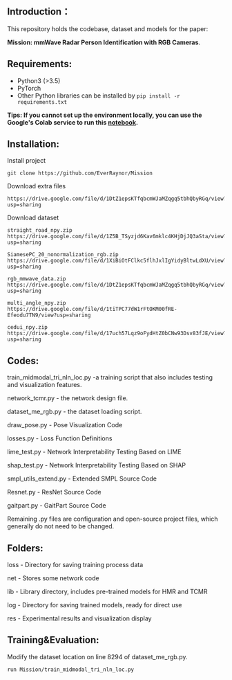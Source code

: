 ## Introduction：

This repository holds the codebase, dataset and models for the paper:

**Mission: mmWave Radar Person Identification with RGB Cameras**.



## Requirements:

- Python3 (>3.5)
- PyTorch
- Other Python libraries can be installed by `pip install -r requirements.txt`

****Tips:** If you cannot set up the environment locally, you can use the Google's Colab service to run
this [notebook](https://colab.research.google.com/drive/10o0eAFYQMIcq1H70OBD9Z6RtRqX_5cY2?usp=sharing).**



## Installation:

Install project
``` shell
git clone https://github.com/EverRaynor/Mission
```

Download extra files
``` download files
https://drive.google.com/file/d/1DtZ1epsKTfqbcmWJaMZqgq5tbhQbyRGq/view?usp=sharing
```

Download dataset
```
straight_road_npy.zip
https://drive.google.com/file/d/1Z5B_TSyzjd6Kav6mklc4KHjDjJQ3aSta/view?usp=sharing

SiamesePC_20_nonormalization_rgb.zip
https://drive.google.com/file/d/1XiBiOtFClkc5flhJxlIgYidyBltwLdXU/view?usp=sharing

rgb_mmwave_data.zip
https://drive.google.com/file/d/1DtZ1epsKTfqbcmWJaMZqgq5tbhQbyRGq/view?usp=sharing

multi_angle_npy.zip
https://drive.google.com/file/d/1tiTPC77dW1rFtOKM00fRE-Efeodu7TN9/view?usp=sharing

cedui_npy.zip
https://drive.google.com/file/d/17uch57Lqz9oFydHtZ0bCNw93Dsv83fJE/view?usp=sharing
``` 

## Codes:

train_midmodal_tri_nln_loc.py -a training script that also includes testing and visualization features.

network_tcmr.py - the network design file.

dataset_me_rgb.py - the dataset loading script. 

draw_pose.py - Pose Visualization Code

losses.py - Loss Function Definitions

lime_test.py - Network Interpretability Testing Based on LIME

shap_test.py - Network Interpretability Testing Based on SHAP

smpl_utils_extend.py - Extended SMPL Source Code

Resnet.py - ResNet Source Code

gaitpart.py - GaitPart Source Code

Remaining .py files are configuration and open-source project files, which generally do not need to be changed.

## Folders:

loss - Directory for saving training process data

net - Stores some network code

lib - Library directory, includes pre-trained models for HMR and TCMR

log - Directory for saving trained models, ready for direct use

res - Experimental results and visualization display

## Training&Evaluation:
Modify the dataset location on line 8294 of dataset_me_rgb.py.

```
run Mission/train_midmodal_tri_nln_loc.py
``` 
